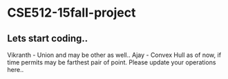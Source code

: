 # CSE512-15fall-project
## Lets start coding..
Vikranth - Union and may be other as well..
Ajay - Convex Hull as of now, if time permits may be farthest pair of point.
Please update your operations here.. 